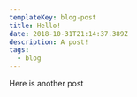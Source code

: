 ```yaml
---
templateKey: blog-post
title: Hello!
date: 2018-10-31T21:14:37.389Z
description: A post!
tags:
  - blog
---
```

Here is another post
